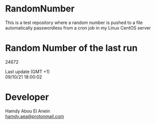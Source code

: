 # RandomNumber    
This is a test repository where a random number is pushed to a file automatically passwordless from a cron job in my Linux CentOS server    
# Random Number of the last run   
24672
      
Last update (GMT +1)    
09/10/21 18:00:02
# Developer    
Hamdy Abou El Anein   
hamdy.aea@protonmail.com
